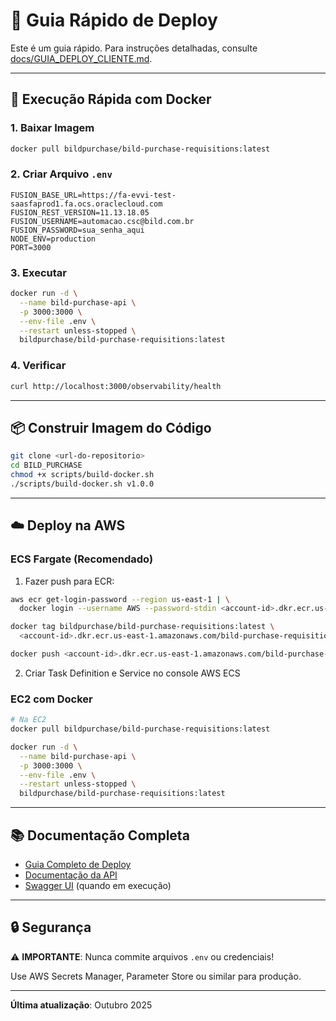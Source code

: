 # 🚀 Guia Rápido de Deploy

Este é um guia rápido. Para instruções detalhadas, consulte [docs/GUIA_DEPLOY_CLIENTE.md](docs/GUIA_DEPLOY_CLIENTE.md).

---

## 🐳 Execução Rápida com Docker

### **1. Baixar Imagem**

```bash
docker pull bildpurchase/bild-purchase-requisitions:latest
```

### **2. Criar Arquivo `.env`**

```env
FUSION_BASE_URL=https://fa-evvi-test-saasfaprod1.fa.ocs.oraclecloud.com
FUSION_REST_VERSION=11.13.18.05
FUSION_USERNAME=automacao.csc@bild.com.br
FUSION_PASSWORD=sua_senha_aqui
NODE_ENV=production
PORT=3000
```

### **3. Executar**

```bash
docker run -d \
  --name bild-purchase-api \
  -p 3000:3000 \
  --env-file .env \
  --restart unless-stopped \
  bildpurchase/bild-purchase-requisitions:latest
```

### **4. Verificar**

```bash
curl http://localhost:3000/observability/health
```

---

## 📦 Construir Imagem do Código

```bash
git clone <url-do-repositorio>
cd BILD_PURCHASE
chmod +x scripts/build-docker.sh
./scripts/build-docker.sh v1.0.0
```

---

## ☁️ Deploy na AWS

### **ECS Fargate (Recomendado)**

1. Fazer push para ECR:
```bash
aws ecr get-login-password --region us-east-1 | \
  docker login --username AWS --password-stdin <account-id>.dkr.ecr.us-east-1.amazonaws.com

docker tag bildpurchase/bild-purchase-requisitions:latest \
  <account-id>.dkr.ecr.us-east-1.amazonaws.com/bild-purchase-requisitions:latest

docker push <account-id>.dkr.ecr.us-east-1.amazonaws.com/bild-purchase-requisitions:latest
```

2. Criar Task Definition e Service no console AWS ECS

### **EC2 com Docker**

```bash
# Na EC2
docker pull bildpurchase/bild-purchase-requisitions:latest

docker run -d \
  --name bild-purchase-api \
  -p 3000:3000 \
  --env-file .env \
  --restart unless-stopped \
  bildpurchase/bild-purchase-requisitions:latest
```

---

## 📚 Documentação Completa

- [Guia Completo de Deploy](docs/GUIA_DEPLOY_CLIENTE.md)
- [Documentação da API](README.md)
- [Swagger UI](http://localhost:3000/docs) (quando em execução)

---

## 🔒 Segurança

⚠️ **IMPORTANTE**: Nunca commite arquivos `.env` ou credenciais!

Use AWS Secrets Manager, Parameter Store ou similar para produção.

---

**Última atualização**: Outubro 2025

